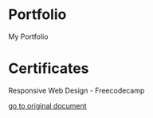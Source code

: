 # Portfolio
My Portfolio

# Certificates
Responsive Web Design - Freecodecamp
<img  />

[go to original document](https://www.freecodecamp.org/certification/owaisathar28/responsive-web-design)
 
